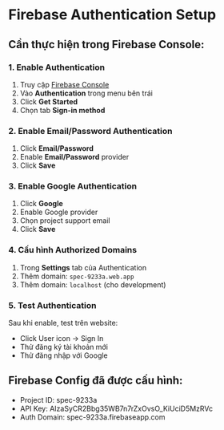 # Firebase Authentication Setup

## Cần thực hiện trong Firebase Console:

### 1. Enable Authentication
1. Truy cập [Firebase Console](https://console.firebase.google.com/project/spec-9233a)
2. Vào **Authentication** trong menu bên trái
3. Click **Get Started**
4. Chọn tab **Sign-in method**

### 2. Enable Email/Password Authentication
1. Click **Email/Password**
2. Enable **Email/Password** provider
3. Click **Save**

### 3. Enable Google Authentication
1. Click **Google**
2. Enable Google provider
3. Chọn project support email
4. Click **Save**

### 4. Cấu hình Authorized Domains
1. Trong **Settings** tab của Authentication
2. Thêm domain: `spec-9233a.web.app`
3. Thêm domain: `localhost` (cho development)

### 5. Test Authentication
Sau khi enable, test trên website:
- Click User icon → Sign In
- Thử đăng ký tài khoản mới
- Thử đăng nhập với Google

## Firebase Config đã được cấu hình:
- Project ID: spec-9233a
- API Key: AIzaSyCR2Bbg35WB7n7rZxOvsO_KiUciD5MzRVc
- Auth Domain: spec-9233a.firebaseapp.com
